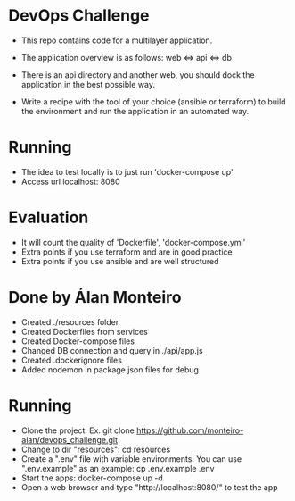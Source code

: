 # DevOps Challenge

- This repo contains code for a multilayer application.

- The application overview is as follows: web <=> api <=> db

- There is an api directory and another web, you should dock the application in the best possible way.

- Write a recipe with the tool of your choice (ansible or terraform) to build the environment and run the application in an automated way.

# Running

- The idea to test locally is to just run 'docker-compose up'
- Access url localhost: 8080


# Evaluation

- It will count the quality of 'Dockerfile', 'docker-compose.yml'
- Extra points if you use terraform and are in good practice
- Extra points if you use ansible and are well structured



# Done by Álan Monteiro 
- Created ./resources folder
- Created Dockerfiles from services
- Created Docker-compose files
- Changed DB connection and query in ./api/app.js
- Created .dockerignore files
- Added nodemon in package.json files for debug

# Running
- Clone the project: Ex. git clone https://github.com/monteiro-alan/devops_challenge.git
- Change to dir "resources": cd resources
- Create a ".env" file with variable environments. You can use ".env.example" as an example: cp .env.example .env
- Start the apps: docker-compose up -d
- Open a web browser and type "http://localhost:8080/" to test the app